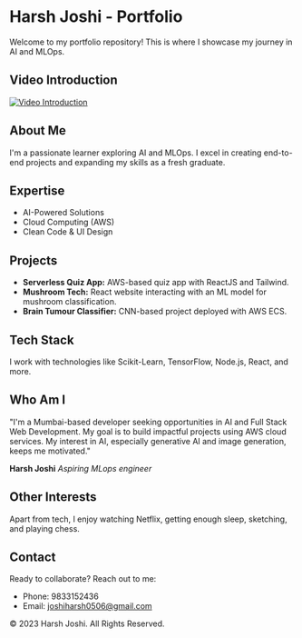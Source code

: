 # Harsh Joshi - Portfolio

Welcome to my portfolio repository! This is where I showcase my journey in AI and MLOps.

## Video Introduction

[![Video Introduction](https://i.stack.imgur.com/Vp2cE.png)](https://www.youtube.com/watch?v=4Nbw84W8Oi8)

## About Me

I'm a passionate learner exploring AI and MLOps. I excel in creating end-to-end projects and expanding my skills as a fresh graduate.

## Expertise

- AI-Powered Solutions
- Cloud Computing (AWS)
- Clean Code & UI Design

## Projects

- **Serverless Quiz App:** AWS-based quiz app with ReactJS and Tailwind.
- **Mushroom Tech:** React website interacting with an ML model for mushroom classification.
- **Brain Tumour Classifier:** CNN-based project deployed with AWS ECS.

## Tech Stack

I work with technologies like Scikit-Learn, TensorFlow, Node.js, React, and more.

## Who Am I

"I'm a Mumbai-based developer seeking opportunities in AI and Full Stack Web Development. My goal is to build impactful projects using AWS cloud services. My interest in AI, especially generative AI and image generation, keeps me motivated."

**Harsh Joshi**
*Aspiring MLops engineer*

## Other Interests

Apart from tech, I enjoy watching Netflix, getting enough sleep, sketching, and playing chess.

## Contact

Ready to collaborate? Reach out to me:
- Phone: 9833152436
- Email: joshiharsh0506@gmail.com

© 2023 Harsh Joshi. All Rights Reserved.
